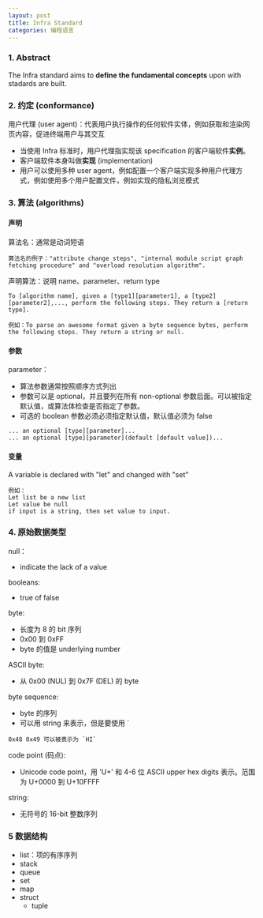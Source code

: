 ```yaml
---
layout: post
title: Infra Standard
categories: 编程语言
---
```


### 1. Abstract

The Infra standard aims to **define the fundamental concepts** upon with stadards are built.

### 2. 约定 (conformance)

用户代理 (user agent)：代表用户执行操作的任何软件实体，例如获取和渲染网页内容，促进终端用户与其交互
* 当使用 Infra 标准时，用户代理指实现该 specification 的客户端软件**实例**。
* 客户端软件本身叫做**实现** (implementation)
* 用户可以使用多种 user agent，例如配置一个客户端实现多种用户代理方式，例如使用多个用户配置文件，例如实现的隐私浏览模式

### 3. 算法 (algorithms)

#### 声明
算法名：通常是动词短语
~~~
算法名的例子："attribute change steps", "internal module script graph fetching procedure" and "overload resolution algorithm".
~~~

声明算法：说明 name、parameter、return type
~~~
To [algorithm name], given a [type1][parameter1], a [type2][parameter2],..., perform the following steps. They return a [return type].

例如：To parse an awesome format given a byte sequence bytes, perform the following steps. They return a string or null.
~~~

#### 参数
parameter：
* 算法参数通常按照顺序方式列出
* 参数可以是 optional，并且要列在所有 non-optional 参数后面。可以被指定默认值，或算法体检查是否指定了参数。
* 可选的 boolean 参数必须必须指定默认值，默认值必须为 false
~~~
... an optional [type][parameter]...
... an optional [type][parameter](default [default value])... 
~~~

#### 变量

A variable is declared with "let" and changed with "set"
~~~
例如：
Let list be a new list
Let value be null
if input is a string, then set value to input.
~~~

### 4. 原始数据类型

null：
* indicate the lack of a value

booleans:
* true of false

byte:
* 长度为 8 的 bit 序列
* 0x00 到 0xFF
* byte 的值是 underlying number

ASCII byte:
* 从 0x00 (NUL) 到 0x7F (DEL) 的 byte

byte sequence:
* byte 的序列
* 可以用 string 来表示，但是要使用 `
~~~
0x48 0x49 可以被表示为 `HI`
~~~

code point (码点):
* Unicode code point，用 'U+' 和 4-6 位 ASCII upper hex digits 表示。范围为 U+0000 到 U+10FFFF

string:
* 无符号的 16-bit 整数序列

### 5 数据结构

* list：项的有序序列
* stack
* queue
* set
* map
* struct
    - tuple

